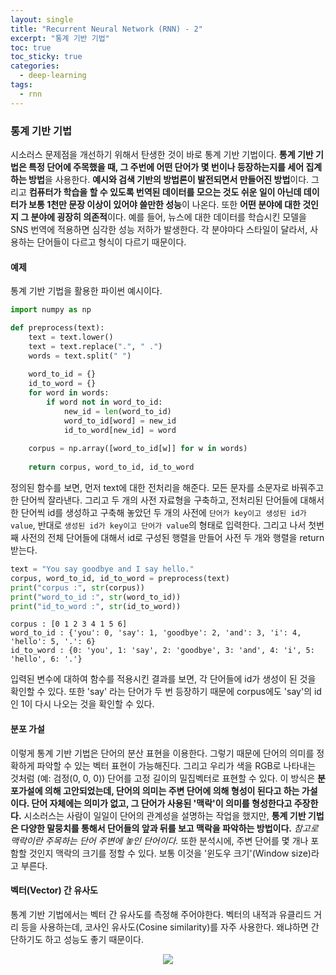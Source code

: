 ```yaml
---
layout: single
title: "Recurrent Neural Network (RNN) - 2"
excerpt: "통계 기반 기법"
toc: true
toc_sticky: true
categories:
  - deep-learning
tags:
  - rnn
---
```



### 통계 기반 기법
시소러스 문제점을 개선하기 위해서 탄생한 것이 바로 통계 기반 기법이다. **통계 기반 기법은 특정 단어에 주목했을 때, 그 주번에 어떤 단어가 몇 번이나 등장하는지를 세어 집계하는 방법**을 사용한다. **예시와 검색 기반의 방법론이 발전되면서 만들어진 방법**이다. 그리고 **컴퓨터가 학습을 할 수 있도록 번역된 데이터를 모으는 것도 쉬운 일이 아닌데 데이터가 보통 1천만 문장 이상이 있어야 쓸만한 성능**이 나온다. 또한 **어떤 분야에 대한 것인지 그 분야에 굉장히 의존적**이다. 예를 들어, 뉴스에 대한 데이터를 학습시킨 모델을 SNS 번역에 적용하면 심각한 성능 저하가 발생한다. 각 분야마다 스타일이 달라서, 사용하는 단어들이 다르고 형식이 다르기 때문이다.


#### 예제
통계 기반 기법을 활용한 파이썬 예시이다.

```python
import numpy as np

def preprocess(text):
    text = text.lower()
    text = text.replace(".", " .")
    words = text.split(" ")
    
    word_to_id = {}
    id_to_word = {}
    for word in words:
        if word not in word_to_id:
            new_id = len(word_to_id)
            word_to_id[word] = new_id
            id_to_word[new_id] = word
            
    corpus = np.array([word_to_id[w]] for w in words)
    
    return corpus, word_to_id, id_to_word
```

정의된 함수를 보면, 먼저 text에 대한 전처리을 해준다. 모든 문자를 소문자로 바꿔주고 한 단어씩 잘라낸다. 그리고 두 개의 사전 자료형을 구축하고, 전처리된 단어들에 대해서 한 단어씩 id를 생성하고 구축해 놓았던 두 개의 사전에 `단어가 key이고 생성된 id가 value`, 반대로 `생성된 id가 key이고 단어가 value`의 형태로 입력한다. 그리고 나서 첫번째 사전의 전체 단어들에 대해서 id로 구성된 행렬을 만들어 사전 두 개와 행렬을 return 받는다.


```python
text = "You say goodbye and I say hello."
corpus, word_to_id, id_to_word = preprocess(text)
print("corpus :", str(corpus))
print("word_to_id :", str(word_to_id))
print("id_to_word :", str(id_to_word))
```

    corpus : [0 1 2 3 4 1 5 6]
    word_to_id : {'you': 0, 'say': 1, 'goodbye': 2, 'and': 3, 'i': 4, 'hello': 5, '.': 6}
    id_to_word : {0: 'you', 1: 'say', 2: 'goodbye', 3: 'and', 4: 'i', 5: 'hello', 6: '.'}
    

입력된 변수에 대하여 함수를 적용시킨 결과를 보면, 각 단어들에 id가 생성이 된 것을 확인할 수 있다. 또한 'say' 라는 단어가 두 번 등장하기 때문에 corpus에도 'say'의 id인 1이 다시 나오는 것을 확인할 수 있다.


#### 분포 가설
이렇게 통계 기반 기법은 단어의 분산 표현을 이용한다. 그렇기 때문에 단어의 의미를 정확하게 파악할 수 있는 벡터 표현이 가능해진다. 그리고 우리가 색을 RGB로 나타내는 것처럼 (예: 검정(0, 0, 0)) 단어를 고정 길이의 밀집벡터로 표현할 수 있다. 이 방식은 **분포가설에 의해 고안되었는데, 단어의 의미는 주변 단어에 의해 형성이 된다고 하는 가설이다. 단어 자체에는 의미가 없고, 그 단어가 사용된 '맥락'이 의미를 형성한다고 주장한다.** 시소러스는 사람이 일일이 단어의 관계성을 설명하는 작업을 했지만, **통계 기반 기법은 다양한 말뭉치를 통해서 단어들의 앞과 뒤를 보고 맥락을 파악하는 방법이다.** *참고로 맥락이란 주목하는 단어 주변에 놓인 단어이다.* 또한 분석시에, 주변 단어를 몇 개나 포함할 것인지 맥락의 크기를 정할 수 있다. 보통 이것을 '윈도우 크기'(Window size)라고 부른다.


#### 벡터(Vector) 간 유사도
통계 기반 기법에서는 벡터 간 유사도를 측정해 주어야한다. 벡터의 내적과 유클리드 거리 등을 사용하는데, 코사인 유사도(Cosine similarity)를 자주 사용한다. 왜냐하면 간단하기도 하고 성능도 좋기 때문이다.

<center><img src="{{site.baseurl}}/assets/images/cosine-similarity.png" /></center><br>

